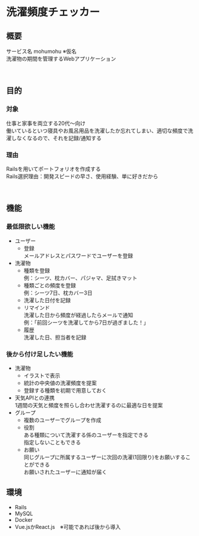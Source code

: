 # 洗濯頻度チェッカー

## 概要
サービス名 mohumohu ※仮名  
洗濯物の期間を管理するWebアプリケーション

<br>

## 目的
### 対象  
仕事と家事を両立する20代〜向け  
働いているといつ寝具やお風呂用品を洗濯したか忘れてしまい、適切な頻度で洗濯しなくなるので、それを記録/通知する

### 理由  
Railsを用いてポートフォリオを作成する  
Rails選択理由：開発スピードの早さ、使用経験、単に好きだから

<br>

## 機能
### 最低限欲しい機能
- ユーザー
    - 登録  
      メールアドレスとパスワードでユーザーを登録
- 洗濯物
    - 種類を登録  
      例：シーツ、枕カバー、パジャマ、足拭きマット
    - 種類ごとの頻度を登録  
      例：シーツ7日、枕カバー3日
    - 洗濯した日付を記録
    - リマインド   
      洗濯した日から頻度が経過したらメールで通知  
      例：「前回シーツを洗濯してから7日が過ぎました！」
    - 履歴  
      洗濯した日、担当者を記録

### 後から付け足したい機能
- 洗濯物
    - イラストで表示
    - 統計の中央値の洗濯頻度を提案
    - 登録する種類を初期で用意しておく
- 天気APIとの連携  
  1週間の天気と頻度を照らし合わせ洗濯するのに最適な日を提案
- グループ
    - 複数のユーザーでグループを作成
    - 役割  
      ある種類について洗濯する係のユーザーを指定できる  
      指定しないこともできる
    - お願い  
      同じグループに所属するユーザーに次回の洗濯(1回限り)をお願いすることができる  
      お願いされたユーザーに通知が届く
      
## 環境  
- Rails
- MySQL
- Docker
- Vue.jsかReact.js　※可能であれば後から導入
